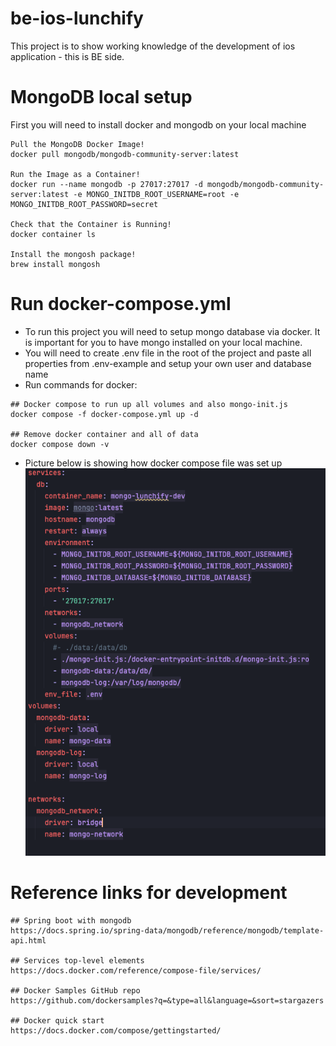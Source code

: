 # be-ios-lunchify

This project is to show working knowledge of the development of ios application - this is BE side.

# MongoDB local setup

First you will need to install docker and mongodb on your local machine

```
Pull the MongoDB Docker Image!
docker pull mongodb/mongodb-community-server:latest

Run the Image as a Container!
docker run --name mongodb -p 27017:27017 -d mongodb/mongodb-community-server:latest -e MONGO_INITDB_ROOT_USERNAME=root -e MONGO_INITDB_ROOT_PASSWORD=secret 

Check that the Container is Running!
docker container ls

Install the mongosh package!
brew install mongosh
```

# Run docker-compose.yml

* To run this project you will need to setup mongo database via docker. It is important for you to
  have mongo installed on your local machine.
* You will need to create .env file in the root of the project and paste all properties from
  .env-example and setup your own user and database name
* Run commands for docker:

```
## Docker compose to run up all volumes and also mongo-init.js
docker compose -f docker-compose.yml up -d

## Remove docker container and all of data
docker compose down -v
```

* Picture below is showing how docker compose file was set up
  ![img.png](readme-assets/img.png)

# Reference links for development

```
## Spring boot with mongodb
https://docs.spring.io/spring-data/mongodb/reference/mongodb/template-api.html

## Services top-level elements
https://docs.docker.com/reference/compose-file/services/

## Docker Samples GitHub repo
https://github.com/dockersamples?q=&type=all&language=&sort=stargazers

## Docker quick start
https://docs.docker.com/compose/gettingstarted/
```